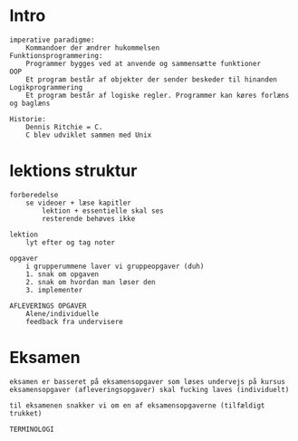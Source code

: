 # Intro
    imperative paradigme:
        Kommandoer der ændrer hukommelsen
    Funktionsprogrammering:
        Programmer bygges ved at anvende og sammensætte funktioner
    OOP
        Et program består af objekter der sender beskeder til hinanden
    Logikprogrammering
        Et program består af logiske regler. Programmer kan køres forlæns og baglæns

    Historie:
        Dennis Ritchie = C.
        C blev udviklet sammen med Unix

# lektions struktur
    forberedelse
        se videoer + læse kapitler
            lektion + essentielle skal ses
            resterende behøves ikke

    lektion
        lyt efter og tag noter

    opgaver  
        i grupperummene laver vi gruppeopgaver (duh)
        1. snak om opgaven
        2. snak om hvordan man løser den
        3. implementer

    AFLEVERINGS OPGAVER
        Alene/individuelle
        feedback fra undervisere

# Eksamen
    eksamen er basseret på eksamensopgaver som løses undervejs på kursus
    eksamensopgaver (afleveringsopgaver) skal fucking laves (individuelt)
    
    til eksamenen snakker vi om en af eksamensopgaverne (tilfældigt trukket)

    TERMINOLOGI


